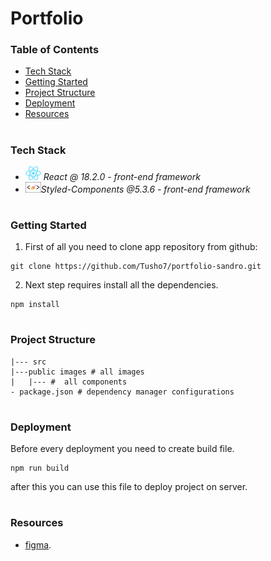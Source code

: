 # Portfolio

### Table of Contents

- [Tech Stack](#Tech-Stack)
- [Getting Started](#Getting-Started)
- [Project Structure](#Project-Structure)
- [Deployment](#Deployment)
- [Resources](#Resources)

#

### Tech Stack

- <img src="public/Images/Logos/react.png" width="25" style="top: 8px" /> _React @ 18.2.0 - front-end framework_
- <img src="public/Images/Logos/styledcomponents.png" width="25" style="top: 8px" />_Styled-Components @5.3.6 - front-end framework_

#

### Getting Started

1. First of all you need to clone app repository from github:

```
git clone https://github.com/Tusho7/portfolio-sandro.git
```

2. Next step requires install all the dependencies.

```
npm install
```

#

### Project Structure

```
|--- src
|---public images # all images
|   |--- #  all components
- package.json # dependency manager configurations
```

#

### Deployment

Before every deployment you need to create build file.

```
npm run build
```

after this you can use this file to deploy project on server.

#

### Resources

- [figma](https://www.figma.com/file/t2zEkx59xLvUYI1zEyYhVe/single-page-developer-portfolio?node-id=0%3A446&t=KM2wzGjdssdK04ag-0).

